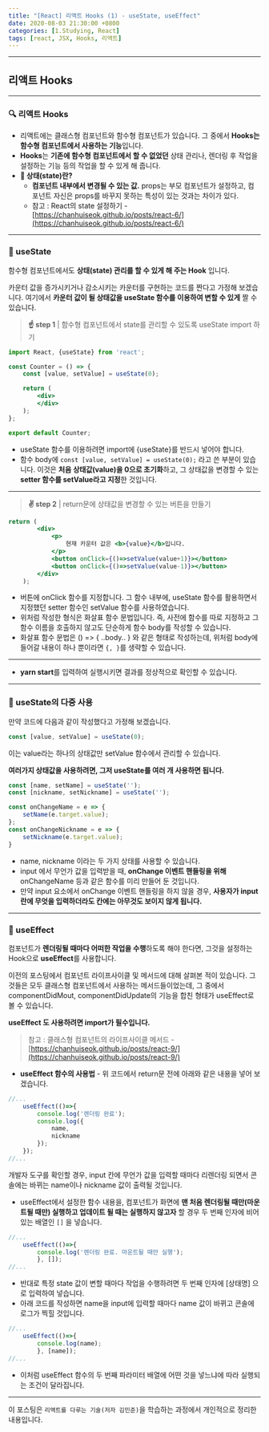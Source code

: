 ```yaml
---
title: "[React] 리액트 Hooks (1) - useState, useEffect"
date: 2020-08-03 21:30:00 +0800
categories: [1.Studying, React]
tags: [react, JSX, Hooks, 리액트]
---
```


------



##  **리액트 Hooks**

------

### **🔍 리액트 Hooks**

* 리액트에는 클래스형 컴포넌트와 함수형 컴포넌트가 있습니다. 그 중에서 **Hooks는 함수형 컴포넌트에서 사용하는 기능**입니다.
* **Hooks**는 **기존에 함수형 컴포넌트에서 할 수 없었던** 상태 관리나, 렌더링 후 작업을 설정하는 기능 등의 작업을 할 수 있게 해 줍니다.
* **🐤 상태(state)란?**
  * **컴포넌트 내부에서 변경될 수 있는 값.** props는 부모 컴포넌트가 설정하고, 컴포넌트 자신은 props를 바꾸지 못하는 특성이 있는 것과는 차이가 있다.
  * 참고 : React의 state 설정하기 - [https://chanhuiseok.github.io/posts/react-6/](https://chanhuiseok.github.io/posts/react-6/)

------

### **🚩 useState**

함수형 컴포넌트에서도 **상태(state) 관리를 할 수 있게 해 주는 Hook** 입니다.

카운터 값을 증가시키거나 감소시키는 카운터를 구현하는 코드를 짠다고 가정해 보겠습니다. 여기에서 **카운터 값이 될 상태값을 useState 함수를 이용하여 변할 수 있게** 짤 수 있습니다.

> **☝ step 1** | 함수형 컴포넌트에서 state를 관리할 수 있도록 useState import 하기

```jsx
import React, {useState} from 'react';

const Counter = () => {
    const [value, setValue] = useState(0);

    return (
        <div>      
        </div>
    );
};

export default Counter;
```

* useState 함수를 이용하려면 import에 {useState}를 반드시 넣어야 합니다.
* 함수 body에 `const [value, setValue] = useState(0);` 라고 쓴 부분이 있습니다. 이것은 **처음 상태값(value)을 0으로 초기화**하고, 그 상태값을 변경할 수 있는 **setter 함수를 setValue라고 지정**한 것입니다.

------



> **✌ step 2** | return문에 상태값을 변경할 수 있는 버튼을 만들기

```jsx
return (
        <div>
            <p>
                현재 카운터 값은 <b>{value}</b>입니다.
            </p>
            <button onClick={()=>setValue(value+1)}></button>
            <button onClick={()=>setValue(value-1)}></button>
        </div>
    );
```

* 버튼에 onClick 함수를 지정합니다. 그 함수 내부에, useState 함수를 활용하면서 지정했던 setter 함수인 setValue 함수를 사용하였습니다.
* 위처럼 작성한 형식은 화살표 함수 문법입니다. 즉, 사전에 함수를 따로 지정하고 그 함수 이름을 호출하지 않고도 단순하게 함수 body를 작성할 수 있습니다.
* 화살표 함수 문법은 () => { ..body.. } 와 같은 형태로 작성하는데, 위처럼 body에 들어갈 내용이 하나 뿐이라면 `{, }`를 생략할 수 있습니다.

------

* **yarn start**를 입력하여 실행시키면 결과를 정상적으로 확인할 수 있습니다.

------

### **🚩 useState의 다중 사용**

만약 코드에 다음과 같이 작성했다고 가정해 보겠습니다.

```jsx
const [value, setValue] = useState(0);
```

이는 value라는 하나의 상태값만 setValue 함수에서 관리할 수 있습니다.

**여러가지 상태값을 사용하려면, 그저 useState를 여러 개 사용하면 됩니다.**

```jsx
const [name, setName] = useState('');
const [nickname, setNickname] = useState('');

const onChangeName = e => {
    setName(e.target.value);
};
const onChangeNickname = e => {
    setNickname(e.target.value);
}
```

* name, nickname 이라는 두 가지 상태를 사용할 수 있습니다.
* input 에서 무언가 값을 입력받을 때, **onChange 이벤트 핸들링을 위해** onChangeName 등과 같은 함수를 미리 만들어 둔 것입니다.
* 만약 input 요소에서 onChange 이벤트 핸들링을 하지 않을 경우, **사용자가 input란에 무엇을 입력하더라도 칸에는 아무것도 보이지 않게 됩니다.**

------

### **🚩 useEffect**

컴포넌트가 **렌더링될 때마다 어떠한 작업을 수행**하도록 해야 한다면, 그것을 설정하는 Hook으로 **useEffect**를 사용합니다.

이전의 포스팅에서 컴포넌트 라이프사이클 및 메서드에 대해 살펴본 적이 있습니다. 그것들은 모두 클래스형 컴포넌트에서 사용하는 메서드들이었는데, 그 중에서 componentDidMout, componentDidUpdate의 기능을 합친 형태가 useEffect로 볼 수 있습니다.

**useEffect 도 사용하려면 import가 필수입니다.**

> 참고 : 클래스형 컴포넌트의 라이프사이클 메서드 - [https://chanhuiseok.github.io/posts/react-9/](https://chanhuiseok.github.io/posts/react-9/)

* **useEffect 함수의 사용법** - 위 코드에서 return문 전에 아래와 같은 내용을 넣어 보겠습니다.

```jsx
//...
    useEffect(()=>{
        console.log('렌더링 완료');
        console.log({
            name,
            nickname
        });
    });
//...
```

개발자 도구를 확인할 경우, input 칸에 무언가 값을 입력할 때마다 리렌더링 되면서 콘솔에는 바뀌는 name이나 nickname 값이 출력될 것입니다.

* useEffect에서 설정한 함수 내용을, 컴포넌트가 화면에 **맨 처음 렌더링될 때만(마운트될 때만) 실행하고 업데이트 될 때는 실행하지 않고자** 할 경우 두 번째 인자에 비어있는 배열인 `[]` 을 넣습니다.

```jsx
//...
    useEffect(()=>{
        console.log('렌더링 완료. 마운트될 때만 실행');
        }, []);
//...
```

* 반대로 특정 state 값이 변할 때마다 작업을 수행하려면 두 번째 인자에 [상태명] 으로 입력하여 넣습니다.
* 아래 코드를 작성하면 name을 input에 입력할 때마다 name 값이 바뀌고 콘솔에 로그가 찍힐 것입니다.

```jsx
//...
    useEffect(()=>{
        console.log(name);
        }, [name]);
//...
```

* 이처럼 useEffect 함수의 두 번째 파라미터 배열에 어떤 것을 넣느냐에 따라 실행되는 조건이 달라집니다.

------

이 포스팅은 `리액트를 다루는 기술(저자 김민준)`을 학습하는 과정에서 개인적으로 정리한 내용입니다.